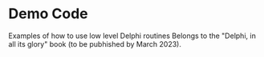 # Demo Code
Examples of how to use low level Delphi routines
Belongs to the "Delphi, in all its glory" book (to be pubhished by March 2023).
